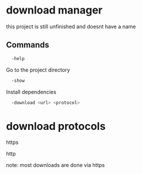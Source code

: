 

# download manager  

this project is still unfinished and doesnt have a name



## Commands

```bash
  -help 
```

Go to the project directory

```bash
  -show
```

Install dependencies

```bash
  -download <url> <protocol>
```

# download protocols

https

http

note: most downloads are done via https
